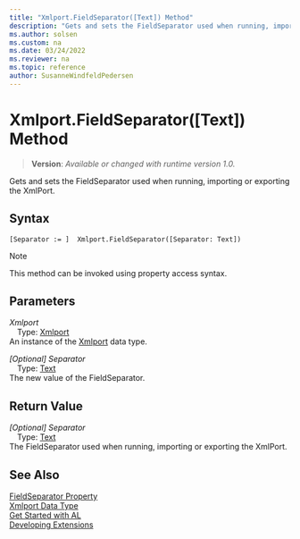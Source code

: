 ```yaml
---
title: "Xmlport.FieldSeparator([Text]) Method"
description: "Gets and sets the FieldSeparator used when running, importing or exporting the XmlPort."
ms.author: solsen
ms.custom: na
ms.date: 03/24/2022
ms.reviewer: na
ms.topic: reference
author: SusanneWindfeldPedersen
---
```

[//]: # (START>DO_NOT_EDIT)
[//]: # (IMPORTANT:Do not edit any of the content between here and the END>DO_NOT_EDIT.)
[//]: # (Any modifications should be made in the .xml files in the ModernDev repo.)
# Xmlport.FieldSeparator([Text]) Method
> **Version**: _Available or changed with runtime version 1.0._

Gets and sets the FieldSeparator used when running, importing or exporting the XmlPort.


## Syntax
```AL
[Separator := ]  Xmlport.FieldSeparator([Separator: Text])
```
> [!NOTE]
> This method can be invoked using property access syntax.
## Parameters
*Xmlport*  
&emsp;Type: [Xmlport](xmlport-data-type.md)  
An instance of the [Xmlport](xmlport-data-type.md) data type.  

*[Optional] Separator*  
&emsp;Type: [Text](../text/text-data-type.md)  
The new value of the FieldSeparator.  


## Return Value
*[Optional] Separator*  
&emsp;Type: [Text](../text/text-data-type.md)  
The FieldSeparator used when running, importing or exporting the XmlPort.


[//]: # (IMPORTANT: END>DO_NOT_EDIT)
## See Also
[FieldSeparator Property](../../properties/devenv-fieldseparator-property.md)  
[Xmlport Data Type](xmlport-data-type.md)  
[Get Started with AL](../../devenv-get-started.md)  
[Developing Extensions](../../devenv-dev-overview.md)